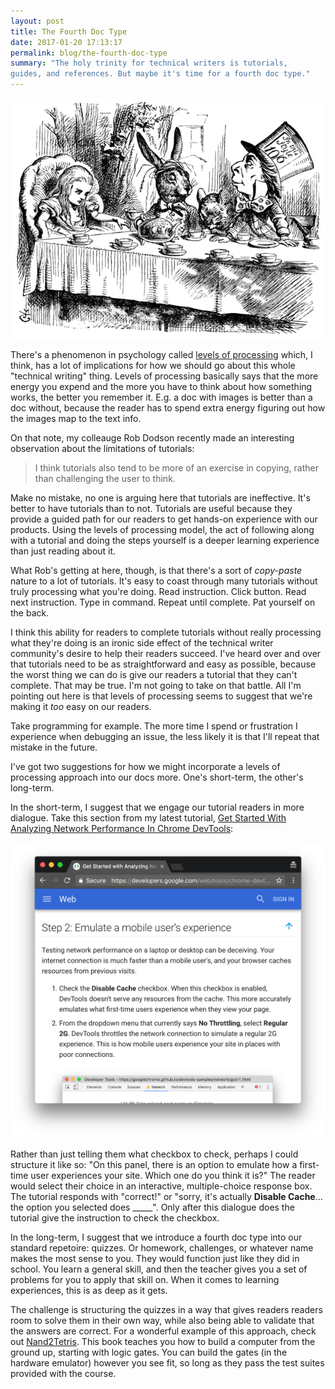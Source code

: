 ```yaml
---
layout: post
title: The Fourth Doc Type
date: 2017-01-20 17:13:17
permalink: blog/the-fourth-doc-type
summary: "The holy trinity for technical writers is tutorials,
guides, and references. But maybe it's time for a fourth doc type."
---
```


<img src="/imgs/mad-tea-party.png" class="content__leader"
     alt="An Irrelevant Image Of The Mad Tea Party"/>

There's a phenomenon in psychology called [levels of processing][LOP] which,
I think, has a lot of implications for how we should go about this whole
"technical writing" thing. Levels of processing basically says that the more
energy you expend and the more you have to think about how something works,
the better you remember it. E.g. a doc with images is better than
a doc without, because the reader has to spend extra energy figuring out how
the images map to the text info.

On that note, my colleauge Rob Dodson recently made an interesting
observation about the limitations of tutorials:

<blockquote class="content__quote">
  I think tutorials also tend to be more of an exercise in copying, rather than
  challenging the user to think.
</blockquote>

Make no mistake, no one is arguing here that tutorials are ineffective. It's
better to have tutorials than to not. Tutorials are useful because they
provide a guided path for our readers to get hands-on experience with
our products. Using the levels of processing model, the act of following along
with a tutorial and doing the steps yourself is a deeper learning experience
than just reading about it.

What Rob's getting at here, though, is that there's a sort of *copy-paste*
nature to a lot of tutorials. It's easy to coast through many tutorials without
truly processing what you're doing. Read instruction. Click button.
Read next instruction. Type in command. Repeat until complete. Pat yourself on
the back.

I think this ability for readers to complete tutorials without really
processing what they're doing is an ironic side effect of the technical writer
community's desire to help their readers succeed. I've heard over and over
that tutorials need to be as straightforward and easy as possible, because
the worst thing we can do is give our readers a tutorial that they can't
complete. That may be true. I'm not going to take on that battle. All I'm
pointing out here is that levels of processing seems to suggest that we're
making it *too* easy on our readers.

Take programming for example. The more time I spend or frustration I
experience when debugging an issue, the less likely it is that I'll repeat that
mistake in the future.

I've got two suggestions for how we might incorporate
a levels of processing approach into our docs more. One's short-term, the
other's long-term.

In the short-term, I suggest that we engage our tutorial readers in more
dialogue. Take this section from my latest tutorial, [Get Started With
Analyzing Network Performance In Chrome DevTools][tutorial]:

<img alt="A screenshot from one of my tutorials that could benefit from levels
          of processing" src="/imgs/depth-of-processing.png"
     class="content__img"/>

Rather than just telling them what checkbox to check, perhaps I could structure
it like so: "On this panel, there is an option to emulate how a first-time
user experiences your site. Which one do you think it is?" The reader would
select their choice in an interactive, multiple-choice response box. The
tutorial responds with "correct!" or "sorry, it's actually **Disable
Cache**... the option you selected does _____". Only after
this dialogue does the tutorial give the instruction to check the checkbox.

In the long-term, I suggest that we introduce a fourth doc type into our
standard repetoire: quizzes. Or homework, challenges, or whatever name makes
the most sense to you. They would function just like they did in school. You
learn a general skill, and then the teacher gives you a set of problems for
you to apply that skill on. When it comes to learning experiences, this is
as deep as it gets.

The challenge is structuring the quizzes in a way that gives readers
readers room to solve them in their own way, while also being able to validate
that the answers are correct.
For a wonderful example of this approach, check out [Nand2Tetris][nand]. This
book teaches you how to build a computer from the ground up, starting with
logic gates. You can build the gates (in the hardware
emulator) however you see fit, so long as they pass the test suites provided
with the course.

[LOP]: https://en.wikipedia.org/wiki/Levels-of-processing_effect
[tutorial]: https://developers.google.com/web/tools/chrome-devtools/network-performance/
[nand]: http://www.nand2tetris.org/
